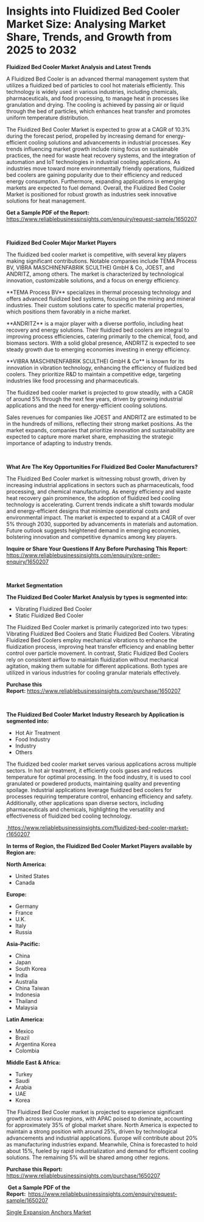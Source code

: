 <p><h1>Insights into Fluidized Bed Cooler Market Size: Analysing Market Share, Trends, and Growth from 2025 to 2032</h1></p><p><strong>Fluidized Bed Cooler Market Analysis and Latest Trends</strong></p>
<p><p>A Fluidized Bed Cooler is an advanced thermal management system that utilizes a fluidized bed of particles to cool hot materials efficiently. This technology is widely used in various industries, including chemicals, pharmaceuticals, and food processing, to manage heat in processes like granulation and drying. The cooling is achieved by passing air or liquid through the bed of particles, which enhances heat transfer and promotes uniform temperature distribution.</p><p>The Fluidized Bed Cooler Market is expected to grow at a CAGR of 10.3% during the forecast period, propelled by increasing demand for energy-efficient cooling solutions and advancements in industrial processes. Key trends influencing market growth include rising focus on sustainable practices, the need for waste heat recovery systems, and the integration of automation and IoT technologies in industrial cooling applications. As industries move toward more environmentally friendly operations, fluidized bed coolers are gaining popularity due to their efficiency and reduced energy consumption. Furthermore, expanding applications in emerging markets are expected to fuel demand. Overall, the Fluidized Bed Cooler Market is positioned for robust growth as industries seek innovative solutions for heat management.</p></p>
<p><strong>Get a Sample PDF of the Report:&nbsp;</strong> <a href="https://www.reliablebusinessinsights.com/enquiry/request-sample/1650207?utm_campaign=2209&utm_medium=2&utm_source=Github&utm_content=ia&utm_term=17022025&utm_id=fluidized-bed-cooler">https://www.reliablebusinessinsights.com/enquiry/request-sample/1650207</a></p>
<p>&nbsp;</p>
<p><strong>Fluidized Bed Cooler Major Market Players</strong></p>
<p><p>The fluidized bed cooler market is competitive, with several key players making significant contributions. Notable companies include TEMA Process BV, VIBRA MASCHINENFABRIK SCULTHEI GmbH & Co, JOEST, and ANDRITZ, among others. The market is characterized by technological innovation, customizable solutions, and a focus on energy efficiency.</p><p>**TEMA Process BV** specializes in thermal processing technology and offers advanced fluidized bed systems, focusing on the mining and mineral industries. Their custom solutions cater to specific material properties, which positions them favorably in a niche market.</p><p>**ANDRITZ** is a major player with a diverse portfolio, including heat recovery and energy solutions. Their fluidized bed coolers are integral to improving process efficiencies, catering primarily to the chemical, food, and biomass sectors. With a solid global presence, ANDRITZ is expected to see steady growth due to emerging economies investing in energy efficiency.</p><p>**VIBRA MASCHINENFABRIK SCULTHEI GmbH & Co** is known for its innovation in vibration technology, enhancing the efficiency of fluidized bed coolers. They prioritize R&D to maintain a competitive edge, targeting industries like food processing and pharmaceuticals.</p><p>The fluidized bed cooler market is projected to grow steadily, with a CAGR of around 5% through the next few years, driven by growing industrial applications and the need for energy-efficient cooling solutions. </p><p>Sales revenues for companies like JOEST and ANDRITZ are estimated to be in the hundreds of millions, reflecting their strong market positions. As the market expands, companies that prioritize innovation and sustainability are expected to capture more market share, emphasizing the strategic importance of adapting to industry trends.</p></p>
<p>&nbsp;</p>
<p><strong>What Are The Key Opportunities For Fluidized Bed Cooler Manufacturers?</strong></p>
<p><p>The Fluidized Bed Cooler market is witnessing robust growth, driven by increasing industrial applications in sectors such as pharmaceuticals, food processing, and chemical manufacturing. As energy efficiency and waste heat recovery gain prominence, the adoption of fluidized bed cooling technology is accelerating. Current trends indicate a shift towards modular and energy-efficient designs that minimize operational costs and environmental impact. The market is expected to expand at a CAGR of over 5% through 2030, supported by advancements in materials and automation. Future outlook suggests heightened demand in emerging economies, bolstering innovation and competitive dynamics among key players.</p></p>
<p><strong>Inquire or Share Your Questions If Any Before Purchasing This Report:</strong> <a href="https://www.reliablebusinessinsights.com/enquiry/pre-order-enquiry/1650207?utm_campaign=2209&utm_medium=2&utm_source=Github&utm_content=ia&utm_term=17022025&utm_id=fluidized-bed-cooler">https://www.reliablebusinessinsights.com/enquiry/pre-order-enquiry/1650207</a></p>
<p>&nbsp;</p>
<p><strong>Market Segmentation</strong></p>
<p><strong>The Fluidized Bed Cooler Market Analysis by types is segmented into:</strong></p>
<p><ul><li>Vibrating Fluidized Bed Cooler</li><li>Static Fluidized Bed Cooler</li></ul></p>
<p><p>The Fluidized Bed Cooler market is primarily categorized into two types: Vibrating Fluidized Bed Coolers and Static Fluidized Bed Coolers. Vibrating Fluidized Bed Coolers employ mechanical vibrations to enhance the fluidization process, improving heat transfer efficiency and enabling better control over particle movement. In contrast, Static Fluidized Bed Coolers rely on consistent airflow to maintain fluidization without mechanical agitation, making them suitable for different applications. Both types are utilized in various industries for cooling granular materials effectively.</p></p>
<p><strong>Purchase this Report:&nbsp;</strong><a href="https://www.reliablebusinessinsights.com/purchase/1650207?utm_campaign=2209&utm_medium=2&utm_source=Github&utm_content=ia&utm_term=17022025&utm_id=fluidized-bed-cooler">https://www.reliablebusinessinsights.com/purchase/1650207</a></p>
<p>&nbsp;</p>
<p><strong>The Fluidized Bed Cooler Market Industry Research by Application is segmented into:</strong></p>
<p><ul><li>Hot Air Treatment</li><li>Food Industry</li><li>Industry</li><li>Others</li></ul></p>
<p><p>The fluidized bed cooler market serves various applications across multiple sectors. In hot air treatment, it efficiently cools gases and reduces temperature for optimal processing. In the food industry, it is used to cool granulated or powdered products, maintaining quality and preventing spoilage. Industrial applications leverage fluidized bed coolers for processes requiring temperature control, enhancing efficiency and safety. Additionally, other applications span diverse sectors, including pharmaceuticals and chemicals, highlighting the versatility and effectiveness of fluidized bed cooling technology.</p></p>
<p><a href="https://www.reliablebusinessinsights.com/fluidized-bed-cooler-market-r1650207?utm_campaign=2209&utm_medium=2&utm_source=Github&utm_content=ia&utm_term=17022025&utm_id=fluidized-bed-cooler">&nbsp;https://www.reliablebusinessinsights.com/fluidized-bed-cooler-market-r1650207</a></p>
<p><strong>In terms of Region, the Fluidized Bed Cooler Market Players available by Region are:</strong></p>
<p>
    <p> <strong> North America: </strong>
        <ul>
            <li>United States</li>
            <li>Canada</li>
        </ul>
        </p> 
    <p> <strong> Europe: </strong>
        <ul>
            <li>Germany</li>
            <li>France</li>
            <li>U.K.</li>
            <li>Italy</li>
            <li>Russia</li>
        </ul>
        </p> 
    <p> <strong> Asia-Pacific: </strong>
        <ul>
            <li>China</li>
            <li>Japan</li>
            <li>South Korea</li>
            <li>India</li>
            <li>Australia</li>
            <li>China Taiwan</li>
            <li>Indonesia</li>
            <li>Thailand</li>
            <li>Malaysia</li>
        </ul>
        </p> 
    <p> <strong> Latin America: </strong>
        <ul>
            <li>Mexico</li>
            <li>Brazil</li>
            <li>Argentina Korea</li>
            <li>Colombia</li>
        </ul>
        </p> 
    <p> <strong> Middle East & Africa: </strong>
        <ul>
            <li>Turkey</li>
            <li>Saudi</li>
            <li>Arabia</li>
            <li>UAE</li>
            <li>Korea</li>
        </ul>
    </p>
    </p>
<p><p>The Fluidized Bed Cooler market is projected to experience significant growth across various regions, with APAC poised to dominate, accounting for approximately 35% of global market share. North America is expected to maintain a strong position with around 25%, driven by technological advancements and industrial applications. Europe will contribute about 20% as manufacturing industries expand. Meanwhile, China is forecasted to hold about 15%, fueled by rapid industrialization and demand for efficient cooling solutions. The remaining 5% will be shared among other regions.</p></p>
<p><strong>Purchase this Report: </strong><a href="https://www.reliablebusinessinsights.com/purchase/1650207?utm_campaign=2209&utm_medium=2&utm_source=Github&utm_content=ia&utm_term=17022025&utm_id=fluidized-bed-cooler">https://www.reliablebusinessinsights.com/purchase/1650207</a></p>
<p>&nbsp;<strong>Get a Sample PDF of the Report:&nbsp;&nbsp;</strong><a href="https://www.reliablebusinessinsights.com/enquiry/request-sample/1650207?utm_campaign=2209&utm_medium=2&utm_source=Github&utm_content=ia&utm_term=17022025&utm_id=fluidized-bed-cooler">https://www.reliablebusinessinsights.com/enquiry/request-sample/1650207</a></p>
<p><strong></strong></p>
<p><p><a href="https://github.com/kbollin866/Market-Research-Report-List-1/blob/main/single-expansion-anchors-market.md?utm_campaign=2209&utm_medium=2&utm_source=Github&utm_content=ia&utm_term=17022025&utm_id=fluidized-bed-cooler">Single Expansion Anchors Market</a></p></p>